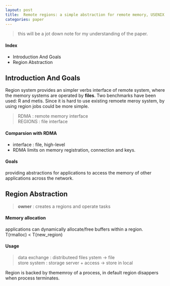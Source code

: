 ```yaml
---
layout: post
title:  Remote regions: a simple abstraction for remote memory, USENIX
categories: paper
---
```

> this will be a jot down note for my understanding of the paper. 

#### Index
- Introduction And Goals
- Region Abstraction

## Introduction And Goals
Region system provides an simpler verbs interface of remote system, where the memory systems are operated by **files**. Two benchmarks have been used: R and metis. Since it is hard to use existing remoete meroy system, by using region jobs could be more simple.
> RDMA : remote memory interface  
> REGIONS : file interface

#### Comparsion with RDMA
+ interface : file, high-level
+ RDMA limits on memory registration, connection and keys.

#### Goals
providing abstractions for applications to access the memory of other applications across the network.

## Region Abstraction
> **owner** : creates a regions and operate tasks

#### Memory allocation
applications can dynamically allocate/free buffers within a region. T(rmalloc) < T(new_region)

#### Usage 
> data exchange : distributeed files ystem -> file   
> store system : storage server + access -> store in local

Region is backed by thememroy of a process, in default region disappers when process terminates. 

